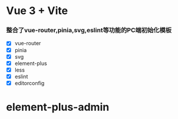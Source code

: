 # Vue 3 + Vite

### 整合了vue-router,pinia,svg,eslint等功能的PC端初始化模板
- [x] vue-router
- [x] pinia
- [x] svg
- [x] element-plus
- [x] less
- [x] eslint
- [x] editorconfig
# element-plus-admin
